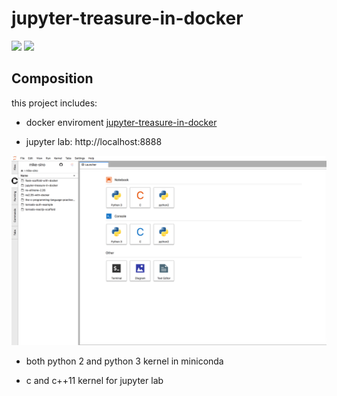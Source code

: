 # jupyter-treasure-in-docker

[![](https://images.microbadger.com/badges/image/mikesino/jupyter-treasure-in-docker.svg)](https://microbadger.com/images/mikesino/jupyter-treasure-in-docker "Get your own image badge on microbadger.com")
[![](https://images.microbadger.com/badges/version/mikesino/jupyter-treasure-in-docker.svg)](https://microbadger.com/images/mikesino/jupyter-treasure-in-docker "Get your own version badge on microbadger.com")

## Composition
this project includes:

* docker enviroment [jupyter-treasure-in-docker](https://hub.docker.com/r/mikesino/jupyter-treasure-in-docker/)

* jupyter lab: http://localhost:8888

![Jupyterlab](https://github.com/mike-sino/jupyter-treasure-in-docker/blob/master/images/jupyter.png)

* both python 2 and python 3 kernel in miniconda

* c and c++11 kernel for jupyter lab
